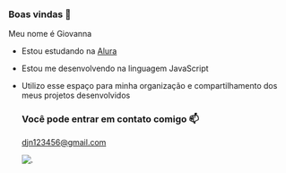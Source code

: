 ### Boas vindas 💙

Meu nome é Giovanna 

- Estou estudando na [Alura](https://www.alura.com.br)
- Estou me desenvolvendo na linguagem JavaScript
- Utilizo esse espaço para minha organização e compartilhamento dos meus projetos desenvolvidos

  ### Você pode entrar em contato comigo 📫

  djn123456@gmail.com

  ![.](https://media.tenor.com/_eP0iWZ2Y5AAAAAM/chibi-cat-mochi-cat.gif)
